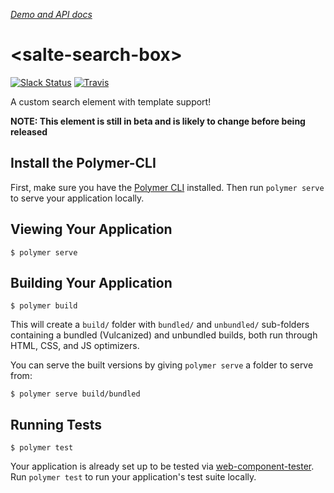 _[Demo and API docs](https://salte-io.github.io/salte-rating/)_

# \<salte-search-box\>

[![Slack Status][slack-image]][slack-url]
[![Travis][travis-ci-image]][travis-ci-url]

A custom search element with template support!

**NOTE: This element is still in beta and is likely to change before being released**

## Install the Polymer-CLI

First, make sure you have the [Polymer CLI](https://www.npmjs.com/package/polymer-cli) installed. Then run `polymer serve` to serve your application locally.

## Viewing Your Application

```
$ polymer serve
```

## Building Your Application

```
$ polymer build
```

This will create a `build/` folder with `bundled/` and `unbundled/` sub-folders
containing a bundled (Vulcanized) and unbundled builds, both run through HTML,
CSS, and JS optimizers.

You can serve the built versions by giving `polymer serve` a folder to serve
from:

```
$ polymer serve build/bundled
```

## Running Tests

```
$ polymer test
```

Your application is already set up to be tested via [web-component-tester](https://github.com/Polymer/web-component-tester). Run `polymer test` to run your application's test suite locally.

[slack-image]: https://salte-slack.herokuapp.com/badge.svg
[slack-url]: https://salte-slack.herokuapp.com/

[travis-ci-image]: https://img.shields.io/travis/salte-io/salte-search-box.svg?style=flat
[travis-ci-url]: https://travis-ci.org/salte-io/salte-search-box
